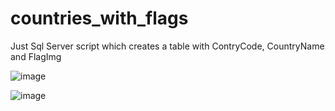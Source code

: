 # countries_with_flags
Just Sql Server script which creates a table with ContryCode, CountryName and FlagImg


![image](https://github.com/unlucky-cat/countries_with_flags/assets/1206629/7370d615-6f7e-4a70-abb4-de66c9e5100c)


![image](https://github.com/unlucky-cat/countries_with_flags/assets/1206629/293a79f2-e6e9-4418-84e5-49b0ea7e6e7e)
